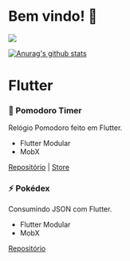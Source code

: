 # Bem vindo! 👋

[![](https://img.shields.io/badge/Change%20to-English-brightgreen)](https://github.com/mateushvenancio/mateushvenancio/blob/master/README-eng.md)

[![Anurag's github stats](https://github-readme-stats.vercel.app/api?username=mateushvenancio&show_icons=true&theme=radical)](https://github.com/mateushvenancio/)

# Flutter

### 🍅 Pomodoro Timer
Relógio Pomodoro feito em Flutter.
- Flutter Modular
- MobX

[Repositório](https://github.com/mateushvenancio/pomodoro_timer) |
[Store](https://play.google.com/store/apps/details?id=br.com.mateusvenancio.pomodoro_timer)


### ⚡ Pokédex
Consumindo JSON com Flutter.
- Flutter Modular
- MobX

[Repositório](https://github.com/mateushvenancio/pokedex)